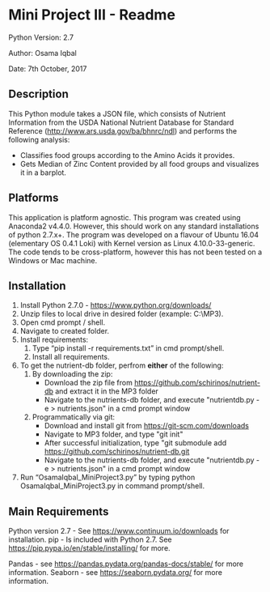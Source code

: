 Mini Project III - Readme
=========================
Python Version: 2.7

Author: Osama Iqbal

Date: 7th October, 2017

Description
----------------
This Python module takes a JSON file, which consists of
Nutrient Information from the USDA National Nutrient Database for Standard Reference (http://www.ars.usda.gov/ba/bhnrc/ndl)
and performs the following analysis:
* Classifies food groups according to the Amino Acids it provides.
* Gets Median of Zinc Content provided by all food groups and visualizes it in a barplot.

Platforms
----------------
This application is platform agnostic. This program was created using Anaconda2 v4.4.0. However, this should
work on any standard installations of python 2.7.x+. The program was developed on a flavour of Ubuntu 16.04 (elementary OS 0.4.1 Loki)
with Kernel version as Linux 4.10.0-33-generic. The code tends to be
cross-platform, however this has not been tested on a Windows or Mac
machine.

Installation
--------------
1. Install Python 2.7.0 - https://www.python.org/downloads/
2. Unzip files to local drive in desired folder (example: C:\MP3).
3. Open cmd prompt / shell.
4. Navigate to created folder.
5. Install requirements:
   1. Type “pip install -r requirements.txt” in cmd prompt/shell.
   2. Install all requirements.
6. To get the nutrient-db folder, perfrom **either** of the following:
   1. By downloading the zip:
       * Download the zip file from https://github.com/schirinos/nutrient-db and extract it in the MP3 folder
       * Navigate to the nutrients-db folder, and execute "nutrientdb.py -e > nutrients.json" in a cmd prompt window
   2. Programmatically via git:
       * Download and install git from https://git-scm.com/downloads
       * Navigate to MP3 folder, and type "git init"
       * After successful initialization, type "git submodule add https://github.com/schirinos/nutrient-db.git
       * Navigate to the nutrients-db folder, and execute "nutrientdb.py -e > nutrients.json" in a cmd prompt window
7. Run “OsamaIqbal_MiniProject3.py” by typing python OsamaIqbal_MiniProject3.py in command prompt/shell.

Main Requirements
---------------------------
Python version 2.7 - See https://www.continuum.io/downloads for installation.
pip - Is included with Python 2.7. See https://pip.pypa.io/en/stable/installing/ for more.


Pandas - see https://pandas.pydata.org/pandas-docs/stable/ for more information.
Seaborn - see https://seaborn.pydata.org/ for more information.

